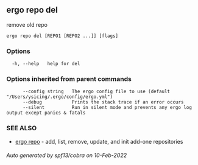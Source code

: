 ## ergo repo del

remove old repo

```
ergo repo del [REPO1 [REPO2 ...]] [flags]
```

### Options

```
  -h, --help   help for del
```

### Options inherited from parent commands

```
      --config string   The ergo config file to use (default "/Users/ysicing/.ergo/config/ergo.yml")
      --debug           Prints the stack trace if an error occurs
      --silent          Run in silent mode and prevents any ergo log output except panics & fatals
```

### SEE ALSO

* [ergo repo](ergo_repo.md)	 - add, list, remove, update, and init add-one repositories

###### Auto generated by spf13/cobra on 10-Feb-2022
